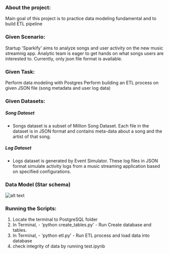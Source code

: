 ### About the project:
Main goal of this project is to practice data modeling fundamental and to build ETL pipeline

### Given Scenario:
Startup 'Sparkify' aims to analyze songs and user activity on the new music streamnig app.
Analytic team is eager to get hands on what songs users are interested to. 
Currently, only json file format is available.

### Given Task:
Perform data modeling with Postgres
Perform building an ETL process on given JSON file (song metadata and user log data)

### Given Datasets:
##### Song Dataset
- Songs dataset is a subset of Million Song Dataset. Each file in the dataset is in JSON format and contains meta-data about a song and the artist of that song.

##### Log Dataset
- Logs dataset is generated by Event Simulator. These log files in JSON format simulate activity logs from a music streaming application based on specified configurations.


### Data Model (Star schema)
![alt text](data/Star_schema_data_modeling_postgres.png)


### Running the Scripts:
1. Locate the terminal to PostgreSQL folder
2. In Terminal, - 'python create_tables.py' - Run Create database and tables.
3. In Terminal, - 'python etl.py' - Run ETL process and load data into database
4. check integrity of data by running test.ipynb 



